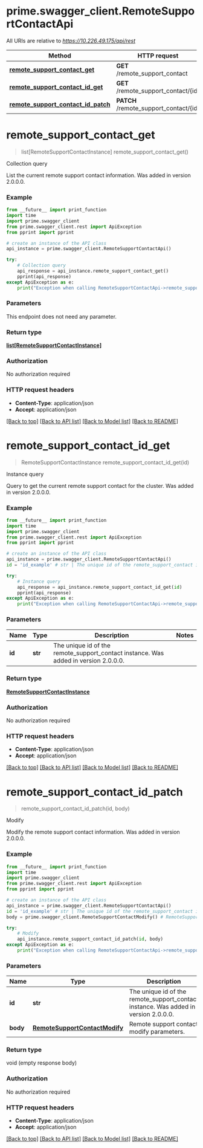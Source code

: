 # prime.swagger_client.RemoteSupportContactApi

All URIs are relative to *https://10.226.49.175/api/rest*

Method | HTTP request | Description
------------- | ------------- | -------------
[**remote_support_contact_get**](RemoteSupportContactApi.md#remote_support_contact_get) | **GET** /remote_support_contact | Collection query
[**remote_support_contact_id_get**](RemoteSupportContactApi.md#remote_support_contact_id_get) | **GET** /remote_support_contact/{id} | Instance query
[**remote_support_contact_id_patch**](RemoteSupportContactApi.md#remote_support_contact_id_patch) | **PATCH** /remote_support_contact/{id} | Modify


# **remote_support_contact_get**
> list[RemoteSupportContactInstance] remote_support_contact_get()

Collection query

List the current remote support contact information. Was added in version 2.0.0.0.

### Example
```python
from __future__ import print_function
import time
import prime.swagger_client
from prime.swagger_client.rest import ApiException
from pprint import pprint

# create an instance of the API class
api_instance = prime.swagger_client.RemoteSupportContactApi()

try:
    # Collection query
    api_response = api_instance.remote_support_contact_get()
    pprint(api_response)
except ApiException as e:
    print("Exception when calling RemoteSupportContactApi->remote_support_contact_get: %s\n" % e)
```

### Parameters
This endpoint does not need any parameter.

### Return type

[**list[RemoteSupportContactInstance]**](RemoteSupportContactInstance.md)

### Authorization

No authorization required

### HTTP request headers

 - **Content-Type**: application/json
 - **Accept**: application/json

[[Back to top]](#) [[Back to API list]](../README.md#documentation-for-api-endpoints) [[Back to Model list]](../README.md#documentation-for-models) [[Back to README]](../README.md)

# **remote_support_contact_id_get**
> RemoteSupportContactInstance remote_support_contact_id_get(id)

Instance query

Query to get the current remote support contact for the cluster. Was added in version 2.0.0.0.

### Example
```python
from __future__ import print_function
import time
import prime.swagger_client
from prime.swagger_client.rest import ApiException
from pprint import pprint

# create an instance of the API class
api_instance = prime.swagger_client.RemoteSupportContactApi()
id = 'id_example' # str | The unique id of the remote_support_contact instance. Was added in version 2.0.0.0.

try:
    # Instance query
    api_response = api_instance.remote_support_contact_id_get(id)
    pprint(api_response)
except ApiException as e:
    print("Exception when calling RemoteSupportContactApi->remote_support_contact_id_get: %s\n" % e)
```

### Parameters

Name | Type | Description  | Notes
------------- | ------------- | ------------- | -------------
 **id** | **str**| The unique id of the remote_support_contact instance. Was added in version 2.0.0.0. | 

### Return type

[**RemoteSupportContactInstance**](RemoteSupportContactInstance.md)

### Authorization

No authorization required

### HTTP request headers

 - **Content-Type**: application/json
 - **Accept**: application/json

[[Back to top]](#) [[Back to API list]](../README.md#documentation-for-api-endpoints) [[Back to Model list]](../README.md#documentation-for-models) [[Back to README]](../README.md)

# **remote_support_contact_id_patch**
> remote_support_contact_id_patch(id, body)

Modify

Modify the remote support contact information. Was added in version 2.0.0.0.

### Example
```python
from __future__ import print_function
import time
import prime.swagger_client
from prime.swagger_client.rest import ApiException
from pprint import pprint

# create an instance of the API class
api_instance = prime.swagger_client.RemoteSupportContactApi()
id = 'id_example' # str | The unique id of the remote_support_contact instance. Was added in version 2.0.0.0.
body = prime.swagger_client.RemoteSupportContactModify() # RemoteSupportContactModify | Remote support contact modify parameters.

try:
    # Modify
    api_instance.remote_support_contact_id_patch(id, body)
except ApiException as e:
    print("Exception when calling RemoteSupportContactApi->remote_support_contact_id_patch: %s\n" % e)
```

### Parameters

Name | Type | Description  | Notes
------------- | ------------- | ------------- | -------------
 **id** | **str**| The unique id of the remote_support_contact instance. Was added in version 2.0.0.0. | 
 **body** | [**RemoteSupportContactModify**](RemoteSupportContactModify.md)| Remote support contact modify parameters. | 

### Return type

void (empty response body)

### Authorization

No authorization required

### HTTP request headers

 - **Content-Type**: application/json
 - **Accept**: application/json

[[Back to top]](#) [[Back to API list]](../README.md#documentation-for-api-endpoints) [[Back to Model list]](../README.md#documentation-for-models) [[Back to README]](../README.md)

